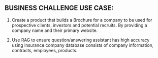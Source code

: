 ## BUSINESS CHALLENGE USE CASE:
1. Create a product that builds a Brochure for a company to be used for prospective clients, investors and potential recruits.
By providing a company name and their primary website.

2. Use RAG to ensure question/answering assistant has high accuracy using Insurance company database consists of company information, contracts, employees, products.

